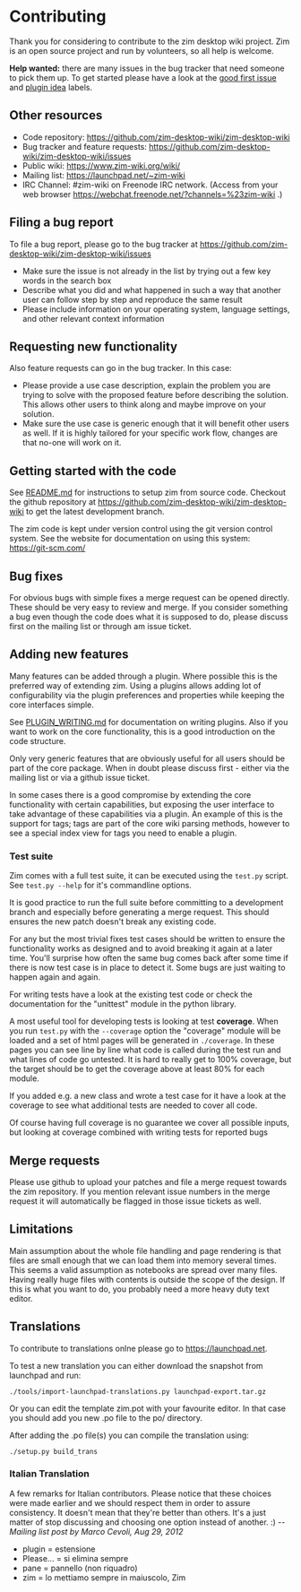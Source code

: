 Contributing
============

Thank you for considering to contribute to the zim desktop wiki project. Zim
is an open source project and run by volunteers, so all help is welcome.


**Help wanted:** there are many issues in the bug tracker that need someone to pick
them up. To get started please have a look at the
[good first issue](https://github.com/zim-desktop-wiki/zim-desktop-wiki/labels/good%20first%20issue)
and
[plugin idea](https://github.com/zim-desktop-wiki/zim-desktop-wiki/labels/plugin%20idea) labels.


## Other resources
* Code repository:
  https://github.com/zim-desktop-wiki/zim-desktop-wiki
* Bug tracker and feature requests:
  https://github.com/zim-desktop-wiki/zim-desktop-wiki/issues
* Public wiki:
  https://www.zim-wiki.org/wiki/
* Mailing list:
  https://launchpad.net/~zim-wiki
* IRC Channel:
  #zim-wiki on Freenode IRC network. (Access from your web browser https://webchat.freenode.net/?channels=%23zim-wiki .)


## Filing a bug report
To file a bug report, please go to the bug tracker at
https://github.com/zim-desktop-wiki/zim-desktop-wiki/issues

* Make sure the issue is not already in the list by trying out a few key words
  in the search box
* Describe what you did and what happened in such a way that another user can
  follow step by step and reproduce the same result
* Please include information on your operating system, language settings, and
  other relevant context information

## Requesting new functionality
Also feature requests can go in the bug tracker. In this case:

* Please provide a use case description, explain the problem you are trying to
  solve with the proposed feature before describing the solution. This allows
  other users to think along and maybe improve on your solution.
* Make sure the use case is generic enough that it will benefit other users
  as well. If it is highly tailored for your specific work flow, changes are
  that no-one will work on it.


## Getting started with the code

See [README.md](./README.md) for instructions to setup zim from source code. Checkout
the github repository at https://github.com/zim-desktop-wiki/zim-desktop-wiki
to get the latest development branch.

The zim code is kept under version control using the git version control system.
See the website for documentation on using this system: https://git-scm.com/


## Bug fixes
For obvious bugs with simple fixes a merge request can be opened directly.
These should be very easy to review and merge. If you consider something a bug
even though the code does what it is supposed to do, please discuss first on
the mailing list or through am issue ticket.


## Adding new features
Many features can be added through a plugin. Where possible this is the
preferred way of extending zim. Using a plugins allows adding lot of
configurability via the plugin preferences and properties while keeping the
core interfaces simple.

See [PLUGIN_WRITING.md](./PLUGIN_WRITING.md) for documentation on writing plugins. Also if you want
to work on the core functionality, this is a good introduction on the code
structure.

Only very generic features that are obviously useful for all users should be
part of the core package. When in doubt please discuss first - either via the
mailing list or via a github issue ticket.

In some cases there is a good compromise by extending the core functionality
with certain capabilities, but exposing the user interface to take advantage of
these capabilities via a plugin. An example of this is the support for tags;
tags are part of the core wiki parsing methods, however to see a special index
view for tags you need to enable a plugin.

### Test suite

Zim comes with a full test suite, it can be executed using the `test.py`
script. See `test.py --help` for it's commandline options.

It is good practice to run the full suite before committing to a development
branch and especially before generating a merge request. This should ensures the
new patch doesn't break any existing code.

For any but the most trivial fixes test cases should be written to ensure the
functionality works as designed and to avoid breaking it again at a later time.
You'll surprise how often the same bug comes back after some time if there is
now test case is in place to detect it. Some bugs are just waiting to happen
again and again.

For writing tests have a look at the existing test code or check the
documentation for the "unittest" module in the python library.

A most useful tool for developing tests is looking at test **coverage**. When
you run `test.py` with the `--coverage` option the "coverage" module
will be loaded and a set of html pages will be generated in `./coverage`. In
these pages you can see line by line what code is called during the test run and
what lines of code go untested. It is hard to really get to 100% coverage, but
the target should be to get the coverage above at least 80% for each module.

If you added e.g. a new class and wrote a test case for it have a look at the
coverage to see what additional tests are needed to cover all code.

Of course having full coverage is no guarantee we cover all possible inputs, but
looking at coverage combined with writing tests for reported bugs


## Merge requests
Please use github to upload your patches and file a merge request towards the
zim repository. If you mention relevant issue numbers in the merge request it
will automatically be flagged in those issue tickets as well.

## Limitations
Main assumption about the whole file handling and page rendering is that files
are small enough that we can load them into memory several times. This seems a
valid assumption as notebooks are spread over many files. Having really huge
files with contents is outside the scope of the design. If this is what you want
to do, you probably need a more heavy duty text editor.


## Translations

To contribute to translations onlne please go to https://launchpad.net.

To test a new translation you can either download the snapshot from launchpad and run:

    ./tools/import-launchpad-translations.py launchpad-export.tar.gz


Or you can edit the template zim.pot with your favourite editor. In that case you should add you new .po file to the po/ directory.

After adding the .po file(s) you can compile the translation using:

    ./setup.py build_trans


### Italian Translation
A few remarks for Italian contributors. Please notice that these choices were
made earlier and we should respect them in order to assure consistency. It
doesn't mean that they're better than others. It's a just matter of stop
discussing and choosing one option instead of another. :)
-- *Mailing list post by  Marco Cevoli, Aug 29, 2012*

* plugin = estensione
* Please... = si elimina sempre
* pane = pannello (non riquadro)
* zim = lo mettiamo sempre in maiuscolo, Zim

